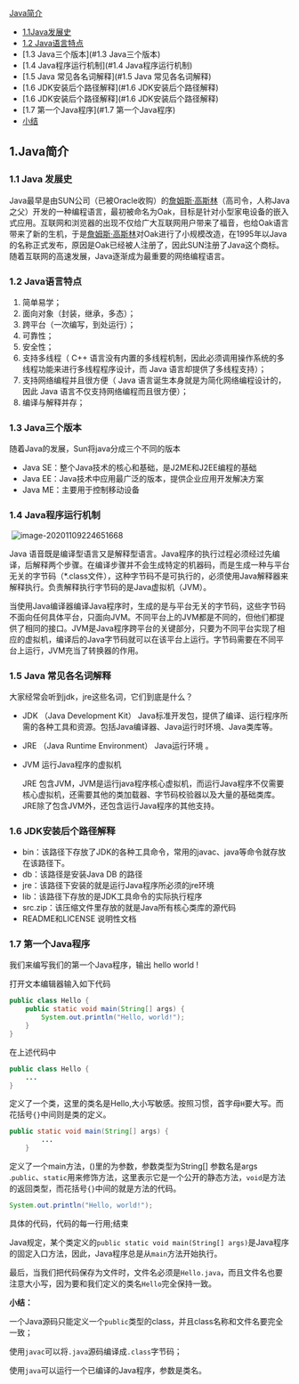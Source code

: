 [Java简介](#Java简介)

- [1.1Java发展史](#Java发展史)
- [1.2 Java语言特点](#Java语言特点)
- [1.3 Java三个版本](#1.3 Java三个版本)
- [1.4 Java程序运行机制](#1.4 Java程序运行机制)
- [1.5 Java 常见各名词解释](#1.5 Java 常见各名词解释)
- [1.6 JDK安装后个路径解释](#1.6 JDK安装后个路径解释)
- [1.6 JDK安装后个路径解释](#1.6 JDK安装后个路径解释)
- [1.7  第一个Java程序](#1.7  第一个Java程序)
- [小结](#小结)

## 1.Java简介

### 1.1  Java 发展史

Java最早是由SUN公司（已被Oracle收购）的[詹姆斯·高斯林](https://en.wikipedia.org/wiki/James_Gosling)（高司令，人称Java之父）开发的一种编程语言，最初被命名为Oak，目标是针对小型家电设备的嵌入式应用。互联网和浏览器的出现不仅给广大互联网用户带来了福音，也给Oak语言带来了新的生机，于是[詹姆斯·高斯林](https://en.wikipedia.org/wiki/James_Gosling)对Oak进行了小规模改造，在1995年以Java的名称正式发布，原因是Oak已经被人注册了，因此SUN注册了Java这个商标。随着互联网的高速发展，Java逐渐成为最重要的网络编程语言。

### 1.2 Java语言特点

1. 简单易学；
2. 面向对象（封装，继承，多态）；
3. 跨平台（一次编写，到处运行）；
4. 可靠性；
5. 安全性；
6. 支持多线程（ C++ 语言没有内置的多线程机制，因此必须调用操作系统的多线程功能来进行多线程程序设计，而 Java 语言却提供了多线程支持）；
7. 支持网络编程并且很方便（ Java 语言诞生本身就是为简化网络编程设计的，因此 Java 语言不仅支持网络编程而且很方便）；
8. 编译与解释并存；

### 1.3 Java三个版本

随着Java的发展，Sun将java分成三个不同的版本

- Java SE：整个Java技术的核心和基础，是J2ME和J2EE编程的基础
- Java EE：Java技术中应用最广泛的版本，提供企业应用开发解决方案
- Java ME：主要用于控制移动设备

### 1.4 Java程序运行机制

​    ![image-20201109224651668](https://gitee.com/xiezhr/image-learn-bed/raw/master/image/image-20201109224651668.png)

Java 语音既是编译型语言又是解释型语言。Java程序的执行过程必须经过先编译，后解释两个步骤。在编译步骤并不会生成特定的机器码，而是生成一种与平台无关的字节码（*.class文件），这种字节码不是可执行的，必须使用Java解释器来解释执行。负责解释执行字节码的是Java虚拟机（JVM）。

当使用Java编译器编译Java程序时，生成的是与平台无关的字节码，这些字节码不面向任何具体平台，只面向JVM。不同平台上的JVM都是不同的，但他们都提供了相同的接口。JVM是Java程序跨平台的关键部分，只要为不同平台实现了相应的虚拟机，编译后的Java字节码就可以在该平台上运行。字节码需要在不同平台上运行，JVM充当了转换器的作用。

### 1.5 Java 常见各名词解释

大家经常会听到jdk，jre这些名词，它们到底是什么？

- JDK （Java Development Kit） Java标准开发包，提供了编译、运行程序所需的各种工具和资源。包括Java编译器、Java运行时环境、Java类库等。

- JRE （Java Runtime Environment）  Java运行环境 。

- JVM  运行Java程序的虚拟机

  JRE 包含JVM，JVM是运行java程序核心虚拟机，而运行Java程序不仅需要核心虚拟机，还需要其他的类加载器、字节码校验器以及大量的基础类库。JRE除了包含JVM外，还包含运行Java程序的其他支持。

### 1.6 JDK安装后个路径解释

- bin：该路径下存放了JDK的各种工具命令，常用的javac、java等命令就存放在该路径下。
- db：该路径是安装Java DB 的路径
- jre：该路径下安装的就是运行Java程序所必须的jre环境
- lib：该路径下存放的是JDK工具命令的实际执行程序
- src.zip：该压缩文件里存放的就是Java所有核心类库的源代码
- README和LICENSE 说明性文档

### 1.7  第一个Java程序

我们来编写我们的第一个Java程序，输出 hello world !

打开文本编辑器输入如下代码

```java
public class Hello {
    public static void main(String[] args) {
        System.out.println("Hello, world!");
    }
}
```

在上述代码中

```java
public class Hello {
    ...
}
```

定义了一个类，这里的类名是Hello,大小写敏感。按照习惯，首字母`H`要大写。而花括号`{}`中间则是类的定义。

```java
public static void main(String[] args) {
        ...
    }
```

定义了一个main方法，()里的为参数，参数类型为String[] 参数名是args .`public`、`static`用来修饰方法，这里表示它是一个公开的静态方法，`void`是方法的返回类型，而花括号`{}`中间的就是方法的代码。

```java
System.out.println("Hello, world!");
```

具体的代码，代码的每一行用;结束

Java规定，某个类定义的`public static void main(String[] args)`是Java程序的固定入口方法，因此，Java程序总是从`main`方法开始执行。

最后，当我们把代码保存为文件时，文件名必须是`Hello.java`，而且文件名也要注意大小写，因为要和我们定义的类名`Hello`完全保持一致。

**小结：**

一个Java源码只能定义一个`public`类型的class，并且class名称和文件名要完全一致；

使用`javac`可以将`.java`源码编译成`.class`字节码；

使用`java`可以运行一个已编译的Java程序，参数是类名。